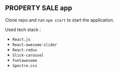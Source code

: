 
## PROPERTY SALE app

Clone repo and run ```npm start``` to start the application. 



Used tech stack :
- ``React.js``
- ``React-awesome-slider``
- ``React-redux``
- ``Slick-carousel``
- ``Fontawesome``
- ``Spectre.css``
